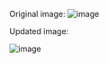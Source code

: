 Original image:
![image](https://user-images.githubusercontent.com/90288625/139597525-fde2dbf9-bbb4-43ab-b78c-e9b6f8e7538c.png)


Updated image:

![image](https://user-images.githubusercontent.com/90288625/139597547-0ac95728-033c-486b-a8b1-d734332c2966.png)
